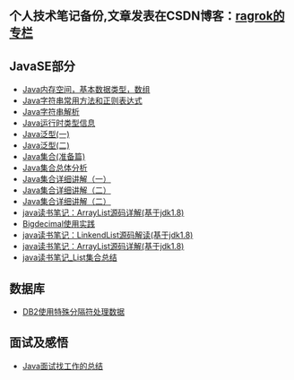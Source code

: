个人技术笔记备份,文章发表在CSDN博客：[ragrok的专栏](http://blog.csdn.net/ragrok)
---
## JavaSE部分
 - [Java内存空间，基本数据类型，数组](./JavaWeb/JavaSE/Java内存空间，基本数据类型，数组.md)
 - [Java字符串常用方法和正则表达式](./JavaWeb/JavaSE/Java字符串常用方法和正则表达式.md)
 - [Java字符串解析](./JavaWeb/JavaSE/Java字符串解析.md)
 - [Java运行时类型信息](./JavaWeb/JavaSE/Java运行时类型信息.md)
 - [Java泛型(一)](./JavaWeb/JavaSE/Java泛型(一).md)
 - [Java泛型(二)](./JavaWeb/JavaSE/Java泛型(二).md)
 - [Java集合(准备篇)](./JavaWeb/JavaSE/Java集合(准备篇).md)
 - [Java集合总体分析](./JavaWeb/JavaSE/Java集合总体分析.md)
 - [Java集合详细讲解（一）](./JavaWeb/JavaSE/Java集合详细讲解（一）.md)
 - [Java集合详细讲解（二）](./JavaWeb/JavaSE/Java集合详细讲解（二）.md)
 - [Java集合详细讲解（二）](./JavaWeb/JavaSE/Java集合详细讲解（二）.md)
 - [java读书笔记：ArrayList源码详解(基于jdk1.8)](.JavaWeb/JavaSE/java读书笔记：ArrayList源码详解(基于jdk1.8).md)
 - [Bigdecimal使用实践](./JavaWeb/JavaSE/Bigdecimal使用实践.md)
 - [java读书笔记：LinkendList源码解读(基于jdk1.8)](./JavaWeb/JavaSE/java读书笔记：LinkendList源码解读(基于jdk1.8).md)
 - [java读书笔记：ArrayList源码详解(基于jdk1.8)](./JavaWeb/JavaSE/java读书笔记：ArrayList源码详解(基于jdk1.8).md)
 - [java读书笔记_List集合总结](./JavaWeb/JavaSE/java读书笔记_List集合总结.md)
## 数据库
 - [DB2使用特殊分隔符处理数据](./数据库/DB2使用特殊分隔符处理数据.md)
## 面试及感悟
 - [Java面试找工作的总结](./面试及感悟/Java面试找工作的总结.md)
